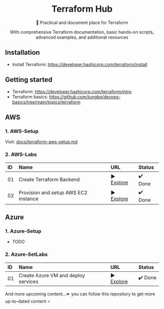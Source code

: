 <h1 align="center">Terraform Hub</h1>

<p align="center">🚀 Practical and document place for Terraform</p>
<p align="center">With comprehensive Terraform documentation, basic hands-on scripts, advanced examples, and additional resources</p>

## Installation

- Install Terraform: https://developer.hashicorp.com/terraform/install

## Getting started

- Terraform: https://developer.hashicorp.com/terraform/intro
- Terraform basics: https://github.com/tungbq/devops-basics/tree/main/topics/terraform

## AWS

### 1. AWS-Setup

Visit: [docs/terraform-aws-setup.md](./AWS/docs/terraform-aws-setup.md)

### 2. AWS-Labs

| ID  | Name                                 | URL                                         | Status  |
| :-- | :----------------------------------- | :------------------------------------------ | :------ |
| 01  | Create Terraform Backend             | ▶️ [Explore](./AWS/tf-backend/)             | ✔️ Done |
| 02  | Provision and setup AWS EC2 instance | ▶️ [Explore](./AWS/provision-ec2-instance/) | ✔️ Done |

## Azure

### 1. Azure-Setup

- TODO

### 2. Azure-SetLabs

| ID  | Name                                | URL                                           | Status  |
| :-- | :---------------------------------- | :-------------------------------------------- | :------ |
| 01  | Create Azure VM and deploy services | ▶️ [Explore](./Azure/create-vm-with-service/) | ✔️ Done |

And more upcoming content...⏩ you can follow this repository to get more up-to-dated content ⭐
